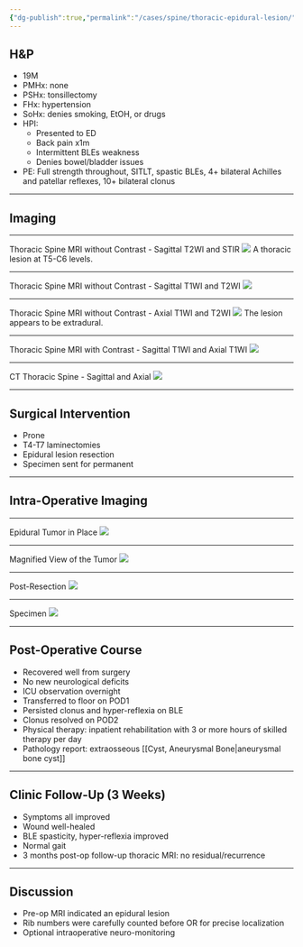 ```yaml
---
{"dg-publish":true,"permalink":"/cases/spine/thoracic-epidural-lesion/","tags":["tumor/tsp"],"created":"2023-05-17T14:29:14.000-07:00","updated":"2023-08-10T21:39:12.975-07:00"}
---
```



## H&P

- 19M
- PMHx: none
- PSHx: tonsillectomy
- FHx: hypertension
- SoHx: denies smoking, EtOH, or drugs
- HPI: 
	- Presented to ED
	- Back pain x1m
	- Intermittent BLEs weakness
	- Denies bowel/bladder issues
- PE: Full strength throughout, SITLT, spastic BLEs, 4+ bilateral Achilles and patellar reflexes, 10+ bilateral clonus

---

## Imaging

---

Thoracic Spine MRI without Contrast - Sagittal T2WI and STIR
![](https://i.imgur.com/8TmJSp3.png)
A thoracic lesion at T5-C6 levels.

---

Thoracic Spine MRI without Contrast - Sagittal T1WI and T2WI
![](https://i.imgur.com/OteAME6.png)

---

Thoracic Spine MRI without Contrast - Axial T1WI and T2WI
![](https://i.imgur.com/whHClZl.png)
The lesion appears to be extradural.

---

Thoracic Spine MRI with Contrast - Sagittal T1WI and Axial T1WI
![](https://i.imgur.com/hqxF3rW.png)

---

CT Thoracic Spine - Sagittal and Axial
![](https://i.imgur.com/9fIsLMl.png)

---

## Surgical Intervention

- Prone
- T4-T7 laminectomies
- Epidural lesion resection
- Specimen sent for permanent

---

## Intra-Operative Imaging

---

Epidural Tumor in Place
![](https://i.imgur.com/va4nMWH.jpg)

---

Magnified View of the Tumor
![](https://i.imgur.com/MuZRhpV.jpg)

---

Post-Resection
![](https://i.imgur.com/IOQJSEo.jpg)

---

Specimen
![](https://i.imgur.com/QlN2gPZ.jpg)

---

## Post-Operative Course

- Recovered well from surgery
- No new neurological deficits
- ICU observation overnight
- Transferred to floor on POD1
- Persisted clonus and hyper-reflexia on BLE
- Clonus resolved on POD2
- Physical therapy: inpatient rehabilitation with 3 or more hours of skilled therapy per day
- Pathology report: extraosseous [[Cyst, Aneurysmal Bone\|aneurysmal bone cyst]]

---

## Clinic Follow-Up (3 Weeks)

- Symptoms all improved
- Wound well-healed
- BLE spasticity, hyper-reflexia improved
- Normal gait
- 3 months post-op follow-up thoracic MRI: no residual/recurrence

---

## Discussion

- Pre-op MRI indicated an epidural lesion
- Rib numbers were carefully counted before OR for precise localization
- Optional intraoperative neuro-monitoring
